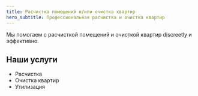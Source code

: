 ```yaml
---
title: Расчистка помещений и/или очистка квартир
hero_subtitle: Профессиональная расчистка и очистка квартир
---
```


Мы помогаем с расчисткой помещений и очисткой квартир discreetly и эффективно.

## Наши услуги

- Расчистка
- Очистка квартир
- Утилизация
